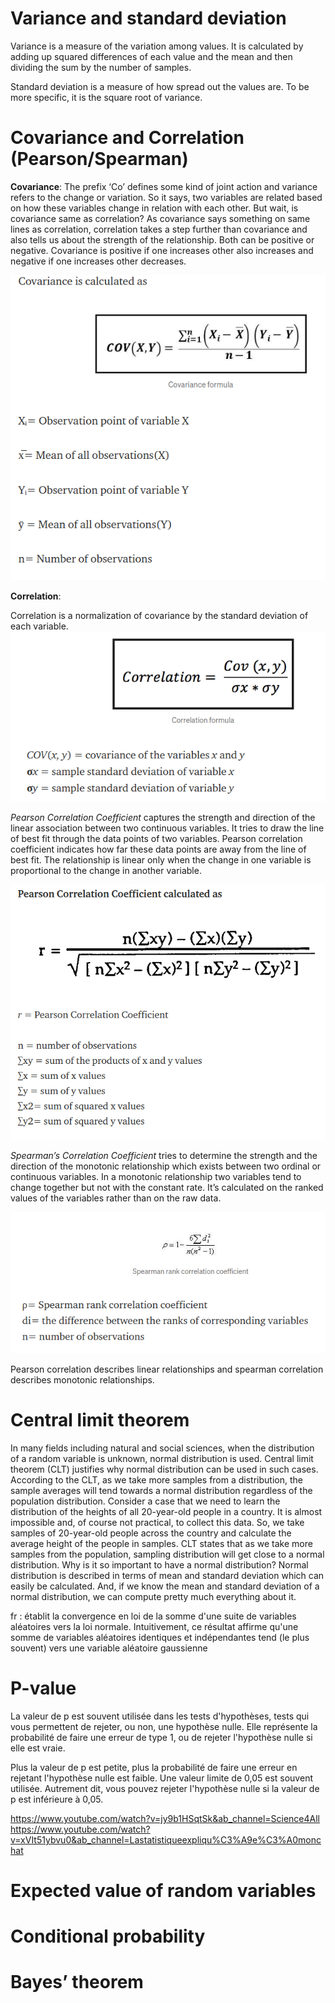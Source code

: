 # Variance and standard deviation

Variance is a measure of the variation among values. It is calculated by adding up squared differences of each value and the mean and then dividing the sum by the number of samples.

Standard deviation is a measure of how spread out the values are. To be more specific, it is the square root of variance.


# Covariance and Correlation (Pearson/Spearman)

**Covariance**: The prefix ‘Co’ defines some kind of joint action and variance refers to the change or variation. So it says, two variables are related based on how these variables change in relation with each other.
But wait, is covariance same as correlation?
As covariance says something on same lines as correlation, correlation takes a step further than covariance and also tells us about the strength of the relationship.
Both can be positive or negative. Covariance is positive if one increases other also increases and negative if one increases other decreases.

![<NOM_DU_FICHIER>](../notes/img/covariance.png)


**Correlation**:

Correlation is a normalization of covariance by the standard deviation of each variable.
![<NOM_DU_FICHIER>](../notes/img/corr.png)

*Pearson Correlation Coefficient*
captures the strength and direction of the linear association between two continuous variables. It tries to draw the line of best fit through the data points of two variables. Pearson correlation coefficient indicates how far these data points are away from the line of best fit. The relationship is linear only when the change in one variable is proportional to the change in another variable.

![<NOM_DU_FICHIER>](../notes/img/pearson.png)

*Spearman’s Correlation Coefficient*
tries to determine the strength and the direction of the monotonic relationship which exists between two ordinal or continuous variables. In a monotonic relationship two variables tend to change together but not with the constant rate. It’s calculated on the ranked values of the variables rather than on the raw data.

![<NOM_DU_FICHIER>](../notes/img/spearman.png)

Pearson correlation describes linear relationships and spearman correlation describes monotonic relationships.


# Central limit theorem

In many fields including natural and social sciences, when the distribution of a random variable is unknown, normal distribution is used.
Central limit theorem (CLT) justifies why normal distribution can be used in such cases. According to the CLT, as we take more samples from a distribution, the sample averages will tend towards a normal distribution regardless of the population distribution.
Consider a case that we need to learn the distribution of the heights of all 20-year-old people in a country. It is almost impossible and, of course not practical, to collect this data. So, we take samples of 20-year-old people across the country and calculate the average height of the people in samples. CLT states that as we take more samples from the population, sampling distribution will get close to a normal distribution.
Why is it so important to have a normal distribution? Normal distribution is described in terms of mean and standard deviation which can easily be calculated. And, if we know the mean and standard deviation of a normal distribution, we can compute pretty much everything about it.

fr : 
établit la convergence en loi de la somme d'une suite de variables aléatoires vers la loi normale. Intuitivement, ce résultat affirme qu'une somme de variables aléatoires identiques et indépendantes tend (le plus souvent) vers une variable aléatoire gaussienne

#  P-value

La valeur de p est souvent utilisée dans les tests d'hypothèses, tests qui vous permettent de rejeter, ou non, une hypothèse nulle. Elle représente la probabilité de faire une erreur de type 1, ou de rejeter l'hypothèse nulle si elle est vraie.

Plus la valeur de p est petite, plus la probabilité de faire une erreur en rejetant l'hypothèse nulle est faible. Une valeur limite de 0,05 est souvent utilisée. Autrement dit, vous pouvez rejeter l'hypothèse nulle si la valeur de p est inférieure à 0,05.

https://www.youtube.com/watch?v=jy9b1HSqtSk&ab_channel=Science4All
https://www.youtube.com/watch?v=xVIt51ybvu0&ab_channel=Lastatistiqueexpliqu%C3%A9e%C3%A0monchat

# Expected value of random variables


# Conditional probability 

# Bayes’ theorem